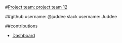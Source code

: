 #[Project team: project team 12](https://github.com/zuri-training/portfolia)

##github username: @juddee slack username: Juddee

##contributions
- [Dashboard](https://github.com/zuri-training/portfolia/pull/13)
